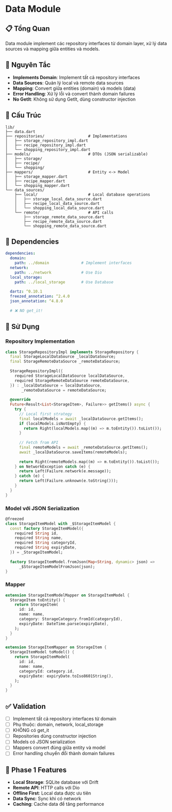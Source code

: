 # Data Module

## 📋 Tổng Quan

Data module implement các repository interfaces từ domain layer, xử lý data sources và mapping giữa entities và models.

## 🎯 Nguyên Tắc

- **Implements Domain**: Implement tất cả repository interfaces
- **Data Sources**: Quản lý local và remote data sources
- **Mapping**: Convert giữa entities (domain) và models (data)
- **Error Handling**: Xử lý lỗi và convert thành domain failures
- **No GetIt**: Không sử dụng GetIt, dùng constructor injection

## 📁 Cấu Trúc

```
lib/
├── data.dart
├── repositories/                   # Implementations
│   ├── storage_repository_impl.dart
│   ├── recipe_repository_impl.dart
│   └── shopping_repository_impl.dart
├── models/                         # DTOs (JSON serializable)
│   ├── storage/
│   ├── recipe/
│   └── shopping/
├── mappers/                        # Entity <-> Model
│   ├── storage_mapper.dart
│   ├── recipe_mapper.dart
│   └── shopping_mapper.dart
└── data_sources/
    ├── local/                      # Local database operations
    │   ├── storage_local_data_source.dart
    │   ├── recipe_local_data_source.dart
    │   └── shopping_local_data_source.dart
    └── remote/                     # API calls
        ├── storage_remote_data_source.dart
        ├── recipe_remote_data_source.dart
        └── shopping_remote_data_source.dart
```

## 🔧 Dependencies

```yaml
dependencies:
  domain:
    path: ../domain              # Implement interfaces
  network:
    path: ../network             # Use Dio
  local_storage:
    path: ../local_storage       # Use Database
  
  dartz: ^0.10.1
  freezed_annotation: ^2.4.0
  json_annotation: ^4.8.0
  
  # ❌ NO get_it!
```

## 📝 Sử Dụng

### Repository Implementation

```dart
class StorageRepositoryImpl implements StorageRepository {
  final StorageLocalDataSource _localDataSource;
  final StorageRemoteDataSource _remoteDataSource;
  
  StorageRepositoryImpl({
    required StorageLocalDataSource localDataSource,
    required StorageRemoteDataSource remoteDataSource,
  }) : _localDataSource = localDataSource,
       _remoteDataSource = remoteDataSource;
  
  @override
  Future<Result<List<StorageItem>, Failure>> getItems() async {
    try {
      // Local first strategy
      final localModels = await _localDataSource.getItems();
      if (localModels.isNotEmpty) {
        return Right(localModels.map((m) => m.toEntity()).toList());
      }
      
      // Fetch from API
      final remoteModels = await _remoteDataSource.getItems();
      await _localDataSource.saveItems(remoteModels);
      
      return Right(remoteModels.map((m) => m.toEntity()).toList());
    } on NetworkException catch (e) {
      return Left(Failure.network(e.message));
    } catch (e) {
      return Left(Failure.unknown(e.toString()));
    }
  }
}
```

### Model với JSON Serialization

```dart
@freezed
class StorageItemModel with _$StorageItemModel {
  const factory StorageItemModel({
    required String id,
    required String name,
    required String categoryId,
    required String expiryDate,
  }) = _StorageItemModel;
  
  factory StorageItemModel.fromJson(Map<String, dynamic> json) =>
      _$StorageItemModelFromJson(json);
}
```

### Mapper

```dart
extension StorageItemModelMapper on StorageItemModel {
  StorageItem toEntity() {
    return StorageItem(
      id: id,
      name: name,
      category: StorageCategory.fromId(categoryId),
      expiryDate: DateTime.parse(expiryDate),
    );
  }
}

extension StorageItemMapper on StorageItem {
  StorageItemModel toModel() {
    return StorageItemModel(
      id: id,
      name: name,
      categoryId: category.id,
      expiryDate: expiryDate.toIso8601String(),
    );
  }
}
```

## ✅ Validation

- [ ] Implement tất cả repository interfaces từ domain
- [ ] Phụ thuộc: domain, network, local_storage
- [ ] KHÔNG có get_it
- [ ] Repositories dùng constructor injection
- [ ] Models có JSON serialization
- [ ] Mappers convert đúng giữa entity và model
- [ ] Error handling chuyển đổi thành domain failures

## 🚀 Phase 1 Features

- **Local Storage**: SQLite database với Drift
- **Remote API**: HTTP calls với Dio
- **Offline First**: Local data được ưu tiên
- **Data Sync**: Sync khi có network
- **Caching**: Cache data để tăng performance